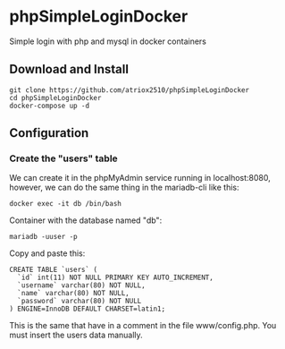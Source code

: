 # phpSimpleLoginDocker
Simple login with php and mysql in docker containers

## Download and Install
```
git clone https://github.com/atriox2510/phpSimpleLoginDocker
cd phpSimpleLoginDocker
docker-compose up -d
```

## Configuration
### Create the "users" table
We can create it in the phpMyAdmin service running in localhost:8080, however, we can do the same thing in the mariadb-cli like this:
```
docker exec -it db /bin/bash
```

Container with the database named "db":
```
mariadb -uuser -p
```

Copy and paste this:
```MySQL
CREATE TABLE `users` (
  `id` int(11) NOT NULL PRIMARY KEY AUTO_INCREMENT,
  `username` varchar(80) NOT NULL,
  `name` varchar(80) NOT NULL,
  `password` varchar(80) NOT NULL
) ENGINE=InnoDB DEFAULT CHARSET=latin1;
```
This is the same that have in a comment in the file www/config.php. You must insert the users data manually.

